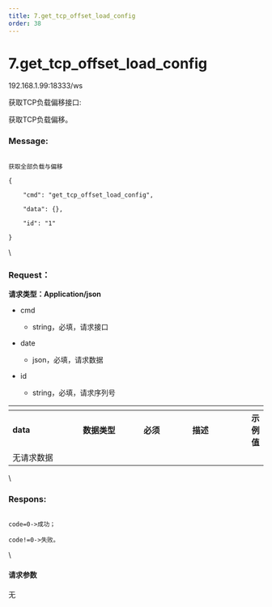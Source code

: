 ```yaml
---
title: 7.get_tcp_offset_load_config
order: 38
---
```

# 7.get\_tcp\_offset\_load\_config



192.168.1.99:18333/ws



获取TCP负载偏移接口:

获取TCP负载偏移。



### Message:  



```

获取全部负载与偏移

{

    "cmd": "get_tcp_offset_load_config",

    "data": {},

    "id": "1"

}

```



\





### Request：    



**请求类型：Application/json**



* cmd

  * string，必填，请求接口

* date

  * json，必填，请求数据

* id

  * string，必填，请求序列号



<table data-header-hidden><thead><tr><th width="143"></th><th width="124"></th><th width="95"></th><th width="120"></th><th></th></tr></thead><tbody><tr><td><strong>data</strong></td><td><strong>数据类型</strong></td><td><strong>必须</strong></td><td><strong>描述</strong></td><td><strong>示例值</strong></td></tr><tr><td>无请求数据</td><td></td><td></td><td></td><td></td></tr></tbody></table>



\





### Respons:     



```

code=0->成功；

code!=0->失败。

```



\





#### 请求参数



无
